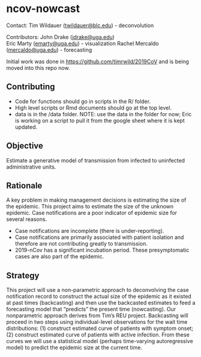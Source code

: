 
<!-- README.md is generated from README.Rmd. Please edit that file -->

# ncov-nowcast

<!-- badges: start -->

<!-- badges: end -->

Contact: Tim Wildauer (<twildauer@blc.edu>) - deconvolution

Contributors: John Drake (<jdrake@uga.edu>)  
Eric Marty (<emarty@uga.edu>) - visualization Rachel Mercaldo
(<mercaldo@uga.edu>) - forecasting

Initial work was done in <https://github.com/timrwild/2019CoV> and is
being moved into this repo now.

## Contributing

  - Code for functions should go in scripts in the R/ folder.
  - High level scripts or Rmd documents should go at the top level.
  - data is in the /data folder. NOTE: use the data in the folder for
    now; Eric is working on a script to pull it from the google sheet
    where it is kept updated.

## Objective

Estimate a generative model of transmission from infected to uninfected
administrative units.

## Rationale

A key problem in making management decisions is estimating the size of
the epidemic. This project aims to estimate the size of the unknown
epidemic. Case notifications are a poor indicator of epidemic size for
several reasons.

  - Case notifications are incomplete (there is under-reporting).
  - Case notifications are primarily associated with patient isolation
    and therefore are not contributing greatly to transmission.
  - 2019-nCov has a significant incubation period. These presymptomatic
    cases are also part of the epidemic.

## Strategy

This project will use a non-parametric approach to deconvolving the case
notification record to construct the actual size of the epidemic as it
existed at past times (backcasting) and then use the backcasted
estimates to feed a forecasting model that “predicts” the present time
(nowcasting). Our nonparametric approach derives from Tim’s REU project.
Backcasting will proceed in two steps using individual-level
observations for the wait time distributions: (1) construct estimated
curve of patients with symptom onset; (2) construct estimated curve of
patients with active infection. From these curves we will use a
statistical model (perhaps time-varying autoregressive model) to predict
the epidemic size at the current time.
